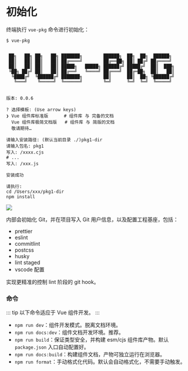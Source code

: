 # 初始化

终端执行 `vue-pkg` 命令进行初始化：

```
$ vue-pkg


 ██╗   ██╗ ██╗   ██╗ ███████╗        ██████╗  ██╗  ██╗  ██████╗
 ██║   ██║ ██║   ██║ ██╔════╝        ██╔══██╗ ██║ ██╔╝ ██╔════╝
 ██║   ██║ ██║   ██║ █████╗   █████╗ ██████╔╝ █████╔╝  ██║  ███╗
 ╚██╗ ██╔╝ ██║   ██║ ██╔══╝   ╚════╝ ██╔═══╝  ██╔═██╗  ██║   ██║
  ╚████╔╝  ╚██████╔╝ ███████╗        ██║      ██║  ██╗ ╚██████╔╝
   ╚═══╝    ╚═════╝  ╚══════╝        ╚═╝      ╚═╝  ╚═╝  ╚═════╝


版本: 0.0.6

? 选择模板: (Use arrow keys)
❯ Vue 组件库标准版      # 组件库 与 完备的文档
  Vue 组件库极简文档版   # 组件库 与 简版的文档
  敬请期待…

请输入安装路径: (默认当前目录 ./)pkg1-dir
请输入包名: pkg1
写入: /xxxx.cjs
# ...
写入: /xxx.js

安装成功

请执行:
cd /Users/xxx/pkg1-dir
npm install
```

<img src="/cli.webp" />

内部会初始化 Git，并在项目写入 Git 用户信息，以及配置工程基座，包括：

- prettier
- eslint
- commitlint
- postcss
- husky
- lint staged
- vscode 配置

实现更精准的控制 lint 阶段的 git hook。

### 命令

::: tip
以下命令适应于 Vue 组件开发。
:::

- `npm run dev`：组件开发模式。脱离文档环境。
- `npm run docs:dev`：组件文档开发环境。推荐。
- `npm run build`：保证类型安全，并构建 esm/cjs 组件库产物。默认`package.json` 入口自动配置好。
- `npm run docs:build`：构建组件文档，产物可独立运行在浏览器。
- `npm run format`：手动格式化代码。默认会自动格式化，不需要手动触发。
